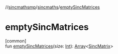 //[sincmathsmp](../../index.md)/[sincmaths](index.md)/[emptySincMatrices](empty-sinc-matrices.md)

# emptySincMatrices

[common]\
fun [emptySincMatrices](empty-sinc-matrices.md)(size: [Int](https://kotlinlang.org/api/latest/jvm/stdlib/kotlin/-int/index.html)): [Array](https://kotlinlang.org/api/latest/jvm/stdlib/kotlin/-array/index.html)&lt;[SincMatrix](-sinc-matrix/index.md)&gt;
